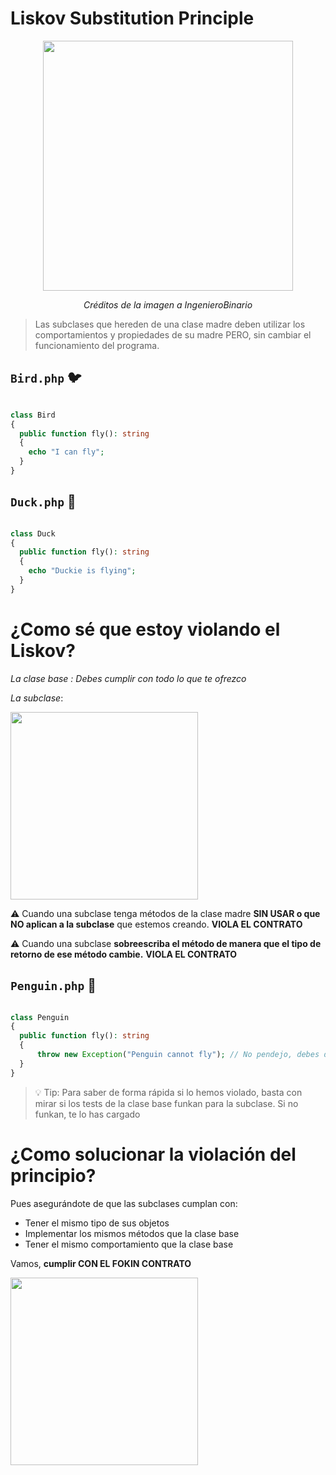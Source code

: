 

# Liskov Substitution Principle


<p align=center>
  <img src="https://github.com/user-attachments/assets/f4f054b8-2315-4153-a462-3849e9fd891c" height="400" />
</p>

<p align=center>
  <em>Créditos de la imagen a IngenieroBinario</em>
</p>

> Las subclases que hereden de una clase madre deben utilizar los comportamientos y propiedades de su madre PERO, sin cambiar el funcionamiento del programa.

## `Bird.php` 🐦

```php

class Bird 
{
  public function fly(): string
  {
    echo "I can fly";
  }
}
```

## `Duck.php` 🦆

```php

class Duck 
{
  public function fly(): string
  {
    echo "Duckie is flying";
  }
}
```


# ¿Como sé que estoy violando el Liskov?

_La clase base : Debes cumplir con todo lo que te ofrezco_

_La subclase_:

<img src="https://media1.giphy.com/media/v1.Y2lkPTc5MGI3NjExM2d1ZmFoamV5cWZoNXQzMmJtdGl2emFrYTZkbjdrM3hydmxhMTk0NSZlcD12MV9pbnRlcm5hbF9naWZfYnlfaWQmY3Q9Zw/Q7YYbx08JdJ0U7WdgJ/giphy.webp" height="300" />


⚠️ Cuando una subclase tenga métodos de la clase madre __SIN USAR o que NO aplican a la subclase__ que estemos creando. __VIOLA EL CONTRATO__ 

⚠️ Cuando una subclase __sobreescriba el método de manera que el tipo de retorno de ese método cambie.__ __VIOLA EL CONTRATO__ 

## `Penguin.php` 🐧

```php

class Penguin 
{
  public function fly(): string
  {
      throw new Exception("Penguin cannot fly"); // No pendejo, debes devolver una string NO UNA EXCEPCIÓN
  }
}

```

> 💡 Tip: Para saber de forma rápida si lo hemos violado, basta con mirar si los tests de la clase base funkan para la subclase. Si no funkan, te lo has cargado


# ¿Como solucionar la violación del principio?

Pues asegurándote de que las subclases cumplan con:

- Tener el mismo tipo de sus objetos
- Implementar los mismos métodos que la clase base
- Tener el mismo comportamiento que la clase base

Vamos, __cumplir CON EL FOKIN CONTRATO__

<img src="https://media4.giphy.com/media/v1.Y2lkPTc5MGI3NjExZ211ZnQ2a25yMWprOXE1czFlZzR3cnFoamFqZHVtbG1iZGk3NGMwaiZlcD12MV9pbnRlcm5hbF9naWZfYnlfaWQmY3Q9Zw/dv4GB500NIyzKll8gE/giphy.webp" height="300" />


